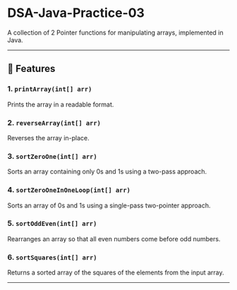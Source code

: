 # DSA-Java-Practice-03

A collection of 2 Pointer functions for manipulating arrays, implemented in Java.

---

## 🔧 Features

### 1. `printArray(int[] arr)`
Prints the array in a readable format.

### 2. `reverseArray(int[] arr)`
Reverses the array in-place.

### 3. `sortZeroOne(int[] arr)`
Sorts an array containing only 0s and 1s using a two-pass approach.

### 4. `sortZeroOneInOneLoop(int[] arr)`
Sorts an array of 0s and 1s using a single-pass two-pointer approach.

### 5. `sortOddEven(int[] arr)`
Rearranges an array so that all even numbers come before odd numbers.

### 6. `sortSquares(int[] arr)`
Returns a sorted array of the squares of the elements from the input array.

---
